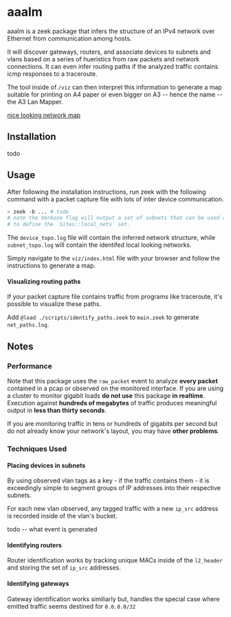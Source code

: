 # aaalm

aaalm is a zeek package that infers the structure of an IPv4 network over Ethernet from communication among hosts.

It will discover gateways, routers, and associate devices to subnets and vlans based on a series of hueristics from raw packets and network connections. It can even infer routing paths if the analyzed traffic contains icmp responses to a traceroute.

The tool inside of `/viz` can then interpret this information to generate a map suitable for printing on A4 paper or even bigger on A3 -- hence the name -- the A3 Lan Mapper.

[nice looking network map]()


## Installation

todo

## Usage

After following the installation instructions, run zeek with the following command with a packet capture file with lots of inter device communication.

```zsh
> zeek -b ... # todo
# note the Verbose flag will output a set of subnets that can be used as a starting point
# to define the `Sites::local_nets` set.
```

The `device_topo.log` file will contain the inferred network structure, while `subnet_topo.log` will contain the identifed local looking networks.

Simply navigate to the `viz/index.html` file with your browser and follow the instructions to generate a map.

#### Visualizing routing paths

If your packet capture file contains traffic from programs like traceroute, it's possible to visualize these paths.

Add `@load ./scripts/identify_paths.zeek` to `main.zeek` to generate `net_paths.log`.


## Notes

### Performance

Note that this package uses the `raw_packet` event to analyze __every packet__ contained in a pcap or observed on the monitored interface.
If you are using a cluster to monitor gigabit loads __do not use__ this package __in realtime__.
Execution against __hundreds of megabytes__ of traffic produces meaningful output in __less than thirty seconds__.

If you are monitoring traffic in tens or hundreds of gigabits per second but do not already know your network's layout, you may have __other problems__.

### Techniques Used

#### Placing devices in subnets
By using observed vlan tags as a key - if the traffic contains them - it is exceedingly simple to segment groups of IP addresses into their respective subnets.

For each new vlan observed, any tagged traffic with a new `ip_src` address is recorded inside of the vlan's bucket.

todo -- what event is generated

#### Identifying routers
Router identification works by tracking unique MACs inside of the `l2_header` and storing the set of `ip_src` addresses.

#### Identifying gateways
Gateway identification works similiarly but, handles the special case where emitted traffic seems destined for `0.0.0.0/32`

